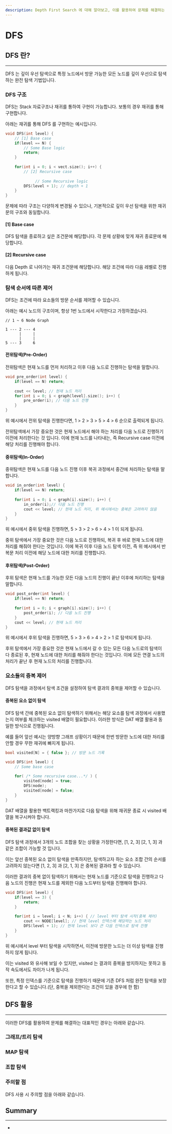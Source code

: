 ```yaml
---
description: Depth First Search 에 대해 알아보고, 이를 활용하여 문제를 해결하는 방법을 살펴봅니다.
---
```


# DFS

## DFS 란?

***

DFS 는 깊이 우선 탐색으로 특정 노드에서 방문 가능한 모든 노드를 깊이 우선으로 탐색하는 완전 탐색 기법입니다.

### DFS 구조

DFS는 Stack 자료구조나 재귀를 통하여 구현이 가능합니다. 보통의 경우 재귀를 통해 구현합니다.

아래는 재귀를 통해 DFS 를 구현하는 예시입니다.

```cpp
void DFS(int level) {
    // [1] Base case
    if(level == N) {
        // Some Base logic
        return;
    }
    
    for(int i = 0; i < vect.size(); i++) {
        // [2] Recursive case
   
             // Some Recursive logic
        DFS(level + 1); // depth + 1
    }
}
```

문제에 따라 구조는 다양하게 변경될 수 있으나, 기본적으로 깊이 우선 탐색을 위한 재귀문의 구조와 동일합니다.

#### \[1] Base case

DFS 탐색을 종료하고 싶은 조건문에 해당합니다. 각 문제 상황에 맞게 재귀 종료문에 해당합니다.

#### \[2] Recursive case

다음 Depth 로 나아가는 재귀 조건문에 해당합니다. 해당 조건에  따라 다음 레벨로 진행하게 됩니다.

### 탐색 순서에 따른 제어

DFS는 조건에 따라 요소들의 방문 순서를 제어할 수 있습니다.

아래는 예시 노드의 구조이며, 항상 1번 노드에서 시작한다고 가정하겠습니다.

```plaintext
// 1 ~ 6 Node Graph

1 --- 2 --- 4
      |     |
      |     |
5 --- 3     6
```

#### 전위탐색(Pre-Order)

전위탐색은 현재 노드를 먼저 처리하고 이후 다음 노드로 진행하는 탐색을 말합니다.

```cpp
void pre_order(int level) {
    if(level == N) return;
    
    cout << level; // 현재 노드 처리
    for(int i = 0; i < graph[level].size(); i++) {
        pre_order(i); // 다음 노드 진행
    }
}
```

위 예시에서 전위 탐색을 진행한다면, 1 > 2 > 3 > 5 > 4 > 6 순으로 출력되게 됩니다.

전위탐색에서 가장 중요한 것은 현재 노드에서 해야 하는 처리를 다음 노드로 진행하기 이전에 처리한다는 것 입니다. 이에 현재 노드를 나타내는, 즉 Recursive case 이전에 해당 처리를 진행해야 합니다.

#### 중위탐색(In-Order)

중위탐색은 현재 노드를 다음 노드 진행 이후 복귀 과정에서 중간에 처리하는 탐색을 말합니다.

```cpp
void in_order(int level) {
    if(level == N) return;
    
    for(int i = 0; i < graph[i].size(); i++) {
        in_order(i);// 다음 노드 진행
        cout << level; // 현재 노드 처리, 위 예시에서는 중복은 고려하지 않음
    }
}
```

위 예시에서 중위 탐색을 진행하면, 5 > 3 > 2 >  6 > 4 > 1 이 되게 됩니다.

중위 탐색에서 가장 중요한 것은 다음 노드로 진행하되, 복귀 후 바로 현재 노드에 대한 처리를 해줘야 한다는 것입니다. 이에 복귀 이후 다음 노드 탐색 이전, 즉 위 예시에서 반복문 처리 이전에 해당 노드에 대한 처리를 진행합니다.

#### 후위탐색(Post-Order)

후위 탐색은 현재 노드를 가능한 모든 다음 노드의 진행이 끝난 이후에 처리하는 탐색을 말합니다.

```cpp
void post_order(int level) {
    if(level == N) return;
    
    for(int i = 0; i < graph[i].size(); i++) {
        post_order(i); // 다음 노드 진행
    }
    cout << level; // 현재 노드 처리
}
```

위 예시에서 후위 탐색을 진행하면, 5 > 3 > 6 > 4 > 2 > 1 로 탐색되게 됩니다.

후위 탐색에서 가장 중요한 것은 현재 노드에서 갈 수 있는 모든 다음 노드로의 탐색이 다 종료된 후, 현재 노드에 대한 처리를 해줘야 한다는 것입니다. 이에 모든 연결 노드의 처리가 끝난 후 현재 노드의 처리를 진행합니다.

### 요소들의 중복 제어

DFS 탐색을 과정에서 탐색 조건을 설정하여 탐색 결과의 중복을 제어할 수 있습니다.

#### 중복된 요소 없이 탐색

DFS 탐색 간에 중복된 요소 없이 탐색하기 위해서는 해당 요소를 탐색 과정에서 사용했는지 여부를 체크하는 visited 배열이 필요합니다. 이러한 방식은 DAT 배열 활용과 동일한 방식으로 진행됩니다.

예를 들어 앞선 예시는 양방향 그래프 상황이기 때문에 한번 방문한 노드에 대한 처리를 안할 경우 무한 재귀에 빠지게 됩니다.

```cpp
bool visited[N] = { false }; // 방문 노드 기록

void DFS(int level) {
    // Some base case
    
    for( /* Some recursive case...*/ ) {
        visited[node] = true;
        DFS(node);
        visited[node] = false;
    }
}
```

DAT 배열을 활용한 백트랙킹과 마찬가지로 다음 탐색을 위해 재귀문 종료 시 visited 배열을 복구시켜야 합니다.

#### 중복된 결과값 없이 탐색

DFS 탐색 과정에서 3개의 노드 조합을 찾는 상황을 가정한다면, \[1, 2, 3] \[2, 1, 3] 과 같은 조합이 가능할 것 입니다.

이는 앞선 중복된 요소 없이 탐색을 만족하지만, 탐색하고자 하는 요소 조합 간의 순서를 고려하지 않는다면 \[1, 2, 3] 과 \[2, 1, 3] 은 중복된 결과라 할 수 있습니다.

이러한 결과의 중복 없이 탐색하기 위해서는 현재 노드를 기준으로 탐색을 진행하고 다음 노드의 진행은 현재 노드를 제외한 다음 노드부터 탐색을 진행해야 합니다.

```cpp
void DFS(int level) {
    if(level == 3) {
        return;
    }
    
    for(int i = level; i < N; i++) { // level 부터 탐색 시작(중복 제어)
        cout << NODE[level]; // 현재 level 인덱스에 해당하는 노드 처리
        DFS(level + 1); // 현재 level 보다 큰 다음 인덱스로 탐색 진행
    }
}
```

위 예시에서 level 부터 탐색을 시작하면서, 이전에 방문한 노드는 더 이상 탐색을 진행하지 않게 됩니다.

이는 visited 와 유사해 보일 수 있지만, visited 는 결과의 중복을 방지하지는 못하고 동작 속도에서도 차이가 나게 됩니다.

또한, 특정 인덱스를 기준으로 탐색을 진행하기 때문에 기존 DFS 처럼 완전 탐색을 보장한다고 할 수 있습니다.(단, 중복을 제외한다는 조건이 있을 경우에 한 함)



## DFS 활용

***

이러한 DFS를 활용하여 문제를 해결하는 대표적인 경우는 아래와 같습니다.

### 그래프/트리 탐색





### MAP 탐색



### 조합 탐색





### 주의할 점

DFS 사용 시 주의할 점을 아래와 같습니다.



## Summary

***

*

